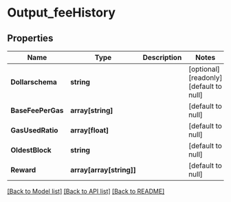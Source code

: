 # Output_feeHistory

## Properties
Name | Type | Description | Notes
------------ | ------------- | ------------- | -------------
**Dollarschema** | **string** |  | [optional] [readonly] [default to null]
**BaseFeePerGas** | **array[string]** |  | [default to null]
**GasUsedRatio** | **array[float]** |  | [default to null]
**OldestBlock** | **string** |  | [default to null]
**Reward** | **array[array[string]]** |  | [default to null]

[[Back to Model list]](../README.md#documentation-for-models) [[Back to API list]](../README.md#documentation-for-api-endpoints) [[Back to README]](../README.md)


